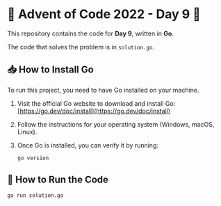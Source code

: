 # 🎄 Advent of Code 2022 - Day 9 🎄

This repository contains the code for **Day 9**, written in **Go**.

The code that solves the problem is in `solution.go`.

## 📥 How to Install Go

To run this project, you need to have Go installed on your machine.

1. Visit the official Go website to download and install Go:  
   [https://go.dev/doc/install](https://go.dev/doc/install)

2. Follow the instructions for your operating system (Windows, macOS, Linux).

3. Once Go is installed, you can verify it by running:

   ```bash
   go version
   ```

## 🚀 How to Run the Code

   ```bash
   go run solution.go
   ```